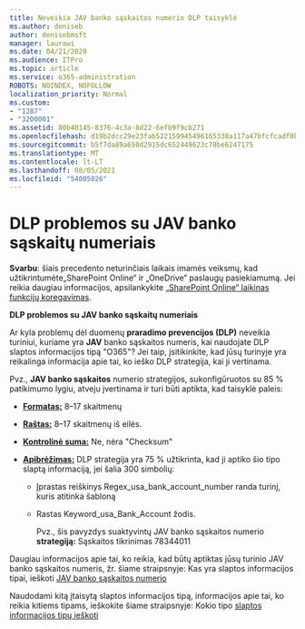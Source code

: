```yaml
---
title: Neveikia JAV banko sąskaitos numerio DLP taisyklė
ms.author: deniseb
author: denisebmsft
manager: laurawi
ms.date: 04/21/2020
ms.audience: ITPro
ms.topic: article
ms.service: o365-administration
ROBOTS: NOINDEX, NOFOLLOW
localization_priority: Normal
ms.custom:
- "1287"
- "3200001"
ms.assetid: 80b40145-8376-4c3a-8d22-6efb9f9cb271
ms.openlocfilehash: d19b2dcc29e23fab522159945496165338a117a47bfcfcadf0b93e4e5f14464f
ms.sourcegitcommit: b5f7da89a650d2915dc652449623c78be6247175
ms.translationtype: MT
ms.contentlocale: lt-LT
ms.lasthandoff: 08/05/2021
ms.locfileid: "54005026"
---
```

# <a name="dlp-issues-with-us-bank-account-numbers"></a>DLP problemos su JAV banko sąskaitų numeriais

**Svarbu**: šiais precedento neturinčiais laikais imamės veiksmų, kad užtikrintumėte„SharePoint Online“ ir „OneDrive“ paslaugų pasiekiamumą. Jei reikia daugiau informacijos, apsilankykite [„SharePoint Online“ laikinas funkcijų koregavimas](https://aka.ms/ODSPAdjustments).

**DLP problemos su JAV banko sąskaitų numeriais**

Ar kyla problemų dėl duomenų **praradimo prevencijos (DLP)** neveikia turiniui, kuriame yra **JAV** banko sąskaitos numeris, kai naudojate DLP slaptos informacijos tipą "O365"? Jei taip, įsitikinkite, kad jūsų turinyje yra reikalinga informacija apie tai, ko ieško DLP strategija, kai ji vertinama.
  
Pvz., **JAV banko sąskaitos** numerio strategijos, sukonfigūruotos su 85 % patikimumo lygiu, atveju įvertinama ir turi būti aptikta, kad taisyklė paleis:
  
- **[Formatas:](https://docs.microsoft.com/microsoft-365/compliance/sensitive-information-type-entity-definitions#format-77)** 8–17 skaitmenų

- **[Raštas:](https://docs.microsoft.com/microsoft-365/compliance/sensitive-information-type-entity-definitions#pattern-77)** 8–17 skaitmenų iš eilės.

- **[Kontrolinė suma:](https://docs.microsoft.com/microsoft-365/compliance/sensitive-information-type-entity-definitions#checksum-76)** Ne, nėra "Checksum"

- **[Apibrėžimas:](https://docs.microsoft.com/microsoft-365/compliance/sensitive-information-type-entity-definitions)** DLP strategija yra 75 % užtikrinta, kad ji aptiko šio tipo slaptą informaciją, jei šalia 300 simbolių:

  - Įprastas reiškinys Regex_usa_bank_account_number randa turinį, kuris atitinka šabloną

  - Rastas Keyword_usa_Bank_Account žodis.

    Pvz., šis pavyzdys suaktyvintų JAV banko sąskaitos numerio **strategiją:** Sąskaitos tikrinimas 78344011

Daugiau informacijos apie tai,  ko reikia, kad būtų aptiktas jūsų turinio JAV banko sąskaitos numeris, žr. šiame straipsnyje: Kas yra slaptos informacijos tipai, ieškoti [JAV banko sąskaitos numerio](https://docs.microsoft.com/microsoft-365/compliance/sensitive-information-type-entity-definitions#us-bank-account-number)
  
Naudodami kitą įtaisytą slaptos informacijos tipą, informacijos apie tai, ko reikia kitiems tipams, ieškokite šiame straipsnyje: Kokio tipo [slaptos informacijos tipų ieškoti](https://docs.microsoft.com/microsoft-365/compliance/sensitive-information-type-entity-definitions)
  